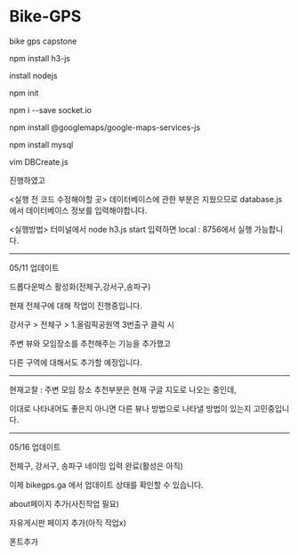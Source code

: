 # Bike-GPS

bike gps capstone

npm install h3-js

install nodejs

npm init

npm i --save socket.io

npm install @googlemaps/google-maps-services-js

npm install mysql

vim DBCreate.js

진행하였고

<실행 전 코드 수정해야할 곳>
데이터베이스에 관한 부분은 지웠으므로
database.js 에서 데이터베이스 정보를 입력해야합니다.

<실행방법>
터미널에서
node h3.js start
입력하면 local : 8756에서 실행 가능합니다.

---

05/11 업데이트

드롭다운박스 활성화(전체구,강서구,송파구)

현재 전체구에 대해 작업이 진행중입니다.

강서구 > 전체구 > 1.올림픽공원역 3번출구 클릭 시

주변 뷰와 모임장소를 추천해주는 기능을 추가했고

다른 구역에 대해서도 추가할 예정입니다.

---

현재고찰 : 주변 모임 장소 추천부분은 현재 구글 지도로 나오는 중인데,

이대로 나타내어도 좋은지 아니면 다른 뷰나 방법으로 나타낼 방법이 있는지 고민중입니다.

---

05/16 업데이트

전체구, 강서구, 송파구 네이밍 입력 완료(활성은 아직)

이제 bikegps.ga 에서 업데이트 상태를 확인할 수 있습니다.

about페이지 추가(사진작업 필요)

자유게시판 페이지 추가(아직 작업x)

폰트추가
